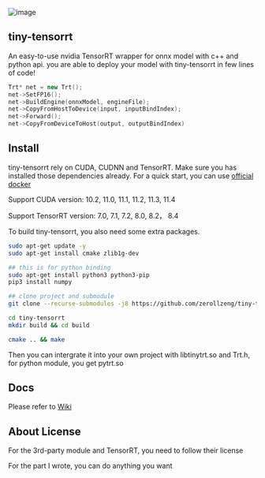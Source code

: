 <!--
 * @Description: In User Settings Edit
 * @Author: zerollzeng
 * @Date: 2019-08-23 09:16:35
 * @LastEditTime: 2020-03-06 17:12:14
 * @LastEditors: zerollzeng
 -->

![image](https://user-images.githubusercontent.com/38289304/71065174-aafc3100-21ab-11ea-9bcb-665d38181e74.png)

## tiny-tensorrt
An easy-to-use nvidia TensorRT wrapper for onnx model with c++ and python api. you are able to deploy your model with tiny-tensorrt in few lines of code!

```c++
Trt* net = new Trt();
net->SetFP16();
net->BuildEngine(onnxModel, engineFile);
net->CopyFromHostToDevice(input, inputBindIndex);
net->Forward();
net->CopyFromDeviceToHost(output, outputBindIndex)
```

## Install

tiny-tensorrt rely on CUDA, CUDNN and TensorRT. Make sure you has installed those dependencies already. For a quick start, you can use [official docker](https://ngc.nvidia.com/catalog/containers/nvidia:tensorrt)

Support CUDA version: 10.2, 11.0, 11.1, 11.2, 11.3, 11.4

Support TensorRT version: 7.0, 7.1, 7.2, 8.0, 8.2， 8.4

To build tiny-tensorrt, you also need some extra packages.
```bash
sudo apt-get update -y
sudo apt-get install cmake zlib1g-dev

## this is for python binding
sudo apt-get install python3 python3-pip
pip3 install numpy

## clone project and submodule
git clone --recurse-submodules -j8 https://github.com/zerollzeng/tiny-tensorrt.git

cd tiny-tensorrt
mkdir build && cd build

cmake .. && make
```
Then you can intergrate it into your own project with libtinytrt.so and Trt.h, for python module, you get pytrt.so

## Docs

Please refer to [Wiki](https://github.com/zerollzeng/tiny-tensorrt/wiki)

## About License

For the 3rd-party module and TensorRT, you need to follow their license

For the part I wrote, you can do anything you want

